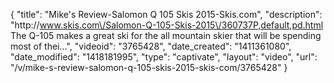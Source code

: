 {
    "title": "Mike's Review-Salomon Q 105 Skis 2015-Skis.com",
    "description": "http:\/\/www.skis.com\/Salomon-Q-105-Skis-2015\/360737P,default,pd.html The Q-105 makes a great ski for the all mountain skier that will be spending most of thei...",
    "videoid": "3765428",
    "date_created": "1411361080",
    "date_modified": "1418181995",
    "type": "captivate",
    "layout": "video",
    "url": "\/v\/mike-s-review-salomon-q-105-skis-2015-skis-com\/3765428"
}